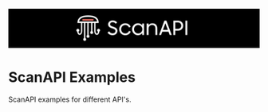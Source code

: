 ![](https://github.com/scanapi/design/raw/main/images/github-hero-dark.png)

# ScanAPI Examples

ScanAPI examples for different API's.
